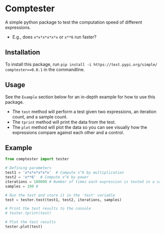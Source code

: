 # Comptester
A simple python package to test the computation speed of different expressions.
 - E.g., does `x*x*x*x*x*x` or `x**6` run faster?

## Installation
To install this package, run `pip install -i https://test.pypi.org/simple/ comptester==0.0.1` in the commandline.

## Usage
See the `Example` section below for an in-depth example for how to use this package.
 - The `test` method will perform a test given two expressions, an iteration count, and a sample count.
 - The `tprint` method will print the data from the test.
 - The `plot` method will plot the data so you can see visually how the expressions compare against each other and a control.

## Example
```py
from comptester import tester

# Defining parameters
test1 = 'x*x*x*x*x*x'  # Compute x^6 by multiplication
test2 = 'x**6'  # Compute x^6 by power
iterations = 100000 # Number of times each expression is tested in a sample
samples = 100 #

# Run the test and store it in the 'test' variable
test = tester.test(test1, test2, iterations, samples)

# Print the test results to the console
# tester.tprint(test)

# Plot the test results
tester.plot(test)
```
